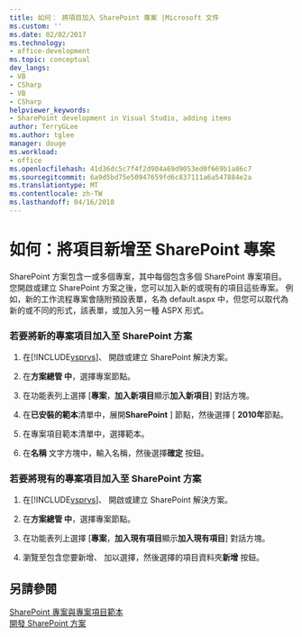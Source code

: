 ```yaml
---
title: 如何： 將項目加入 SharePoint 專案 |Microsoft 文件
ms.custom: ''
ms.date: 02/02/2017
ms.technology:
- office-development
ms.topic: conceptual
dev_langs:
- VB
- CSharp
- VB
- CSharp
helpviewer_keywords:
- SharePoint development in Visual Studio, adding items
author: TerryGLee
ms.author: tglee
manager: douge
ms.workload:
- office
ms.openlocfilehash: 41d36dc5c7f4f2d904a69d9053ed0f669b1a86c7
ms.sourcegitcommit: 6a9d5bd75e50947659fd6c837111a6a547884e2a
ms.translationtype: MT
ms.contentlocale: zh-TW
ms.lasthandoff: 04/16/2018
---
```

# <a name="how-to-add-items-to-a-sharepoint-project"></a>如何：將項目新增至 SharePoint 專案
  SharePoint 方案包含一或多個專案，其中每個包含多個 SharePoint 專案項目。 您開啟或建立 SharePoint 方案之後，您可以加入新的或現有的項目這些專案。 例如，新的工作流程專案會隨附預設表單，名為 default.aspx 中，但您可以取代為新的或不同的形式，該表單，或加入另一種 ASPX 形式。  
  
### <a name="to-add-a-new-project-item-to-a-sharepoint-solution"></a>若要將新的專案項目加入至 SharePoint 方案  
  
1.  在[!INCLUDE[vsprvs](../sharepoint/includes/vsprvs-md.md)]、 開啟或建立 SharePoint 解決方案。  
  
2.  在**方案總管 中**，選擇專案節點。  
  
3.  在功能表列上選擇 [**專案**，**加入新項目**顯示**加入新項目**] 對話方塊。  
  
4.  在**已安裝的範本**清單中，展開**SharePoint** ] 節點，然後選擇 [ **2010年**節點。  
  
5.  在專案項目範本清單中，選擇範本。  
  
6.  在**名稱** 文字方塊中，輸入名稱，然後選擇**確定** 按鈕。  
  
### <a name="to-add-an-existing-project-item-to-a-sharepoint-solution"></a>若要將現有的專案項目加入至 SharePoint 方案  
  
1.  在[!INCLUDE[vsprvs](../sharepoint/includes/vsprvs-md.md)]、 開啟或建立 SharePoint 解決方案。  
  
2.  在**方案總管 中**，選擇專案節點。  
  
3.  在功能表列上選擇 [**專案**，**加入現有項目**顯示**加入現有項目**] 對話方塊。  
  
4.  瀏覽至包含您要新增、 加以選擇，然後選擇的項目資料夾**新增** 按鈕。  
  
## <a name="see-also"></a>另請參閱  
 [SharePoint 專案與專案項目範本](../sharepoint/sharepoint-project-and-project-item-templates.md)   
 [開發 SharePoint 方案](../sharepoint/developing-sharepoint-solutions.md)  
  
  